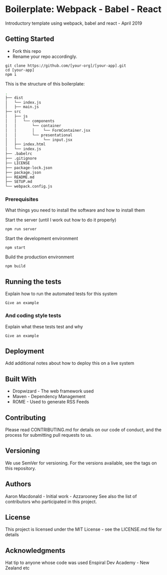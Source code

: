 # Boilerplate: Webpack - Babel - React
Introductory template using webpack, babel and react - April 2019

## Getting Started

* Fork this repo
* Rename your repo accordingly.

````
git clone https://github.com/[your-org]/[your-app].git
cd [your-app]
npm i
````

This is the structure of this boilerplate:

```sh
.
├── dist
│   └── index.js
│   ├── main.js
├── src
│   ├── js
│   │   └── components
│   │       └── container
│   │       │    └── FormContainer.jsx
│   │       └── presentational
│   │            └── input.jsx
│   ├── index.html
│   └── index.js
├── .babelrc
├── .gitignore
├── LICENSE
├── package-lock.json
├── package.json
├── README.md
├── SETUP.md
└── webpack.config.js
```

### Prerequisites
What things you need to install the software and how to install them

Start the server (until I work out how to do it properly)
````
npm run server
````

Start the development environment
````
npm start
````

Build the production environment
````
npm build
````

## Running the tests
Explain how to run the automated tests for this system

````
Give an example
````

### And coding style tests
Explain what these tests test and why

````
Give an example
````

## Deployment
Add additional notes about how to deploy this on a live system

## Built With
- Dropwizard - The web framework used
- Maven - Dependency Management
- ROME - Used to generate RSS Feeds

## Contributing
Please read CONTRIBUTING.md for details on our code of conduct, and the process for submitting pull requests to us.

## Versioning
We use SemVer for versioning. For the versions available, see the tags on this repository.

## Authors
Aaron Macdonald - Initial work - Azzarooney
See also the list of contributors who participated in this project.

## License
This project is licensed under the MIT License - see the LICENSE.md file for details

## Acknowledgments
Hat tip to anyone whose code was used
Enspiral Dev Academy - New Zealand
etc
